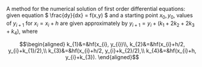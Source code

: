 A method for the numerical solution of first order differential
equations: given equation $ \frac{dy}{dx} = f(x,y) $ and a starting
point $x_{0}, y_{0}$, values of $y_{i+1}$ for $x_{i}=x_{i}+h$ are given
approximately by $y_{i+1}=y_{i}+(k_{1}+2k_{2}+2k_{3}+k_{4}),$ where

$$\begin{aligned}
  k_{1}&=&hf(x_{i}, y_{i})\\, 
  k_{2}&=&hf(x_{i}+h/2, y_{i}+k_{1}/2),\\
  k_{3}&=&hf(x_{i}+h/2, y_{i}+k_{2}/2),\\ 
  k_{4}&=&hf(x_{i}+h, y_{i}+k_{3}).
  \end{aligned}$$
